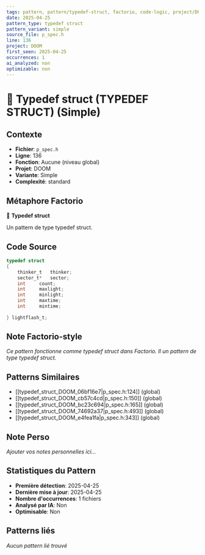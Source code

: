 ```yaml
---
tags: pattern, pattern/typedef-struct, factorio, code-logic, project/DOOM, pattern/variant/simple
date: 2025-04-25
pattern_type: typedef struct
pattern_variant: simple
source_file: p_spec.h
line: 136
project: DOOM
first_seen: 2025-04-25
occurrences: 1
ai_analyzed: non
optimizable: non
---
```


# 🔧 Typedef struct (TYPEDEF STRUCT) (Simple)

## Contexte
- **Fichier**: `p_spec.h`
- **Ligne**: 136
- **Fonction**: Aucune (niveau global)
- **Projet**: DOOM
- **Variante**: Simple
- **Complexité**: standard

## Métaphore Factorio
🔧 **Typedef struct**

Un pattern de type typedef struct.

## Code Source
```c
typedef struct
{
    thinker_t	thinker;
    sector_t*	sector;
    int		count;
    int		maxlight;
    int		minlight;
    int		maxtime;
    int		mintime;
    
} lightflash_t;
```

## Note Factorio-style
*Ce pattern fonctionne comme typedef struct dans Factorio. Il un pattern de type typedef struct.*

## Patterns Similaires
- [[typedef_struct_DOOM_06bf16e7|p_spec.h:124]] (global)
- [[typedef_struct_DOOM_cb57c4cd|p_spec.h:150]] (global)
- [[typedef_struct_DOOM_bc23c694|p_spec.h:165]] (global)
- [[typedef_struct_DOOM_74692a37|p_spec.h:493]] (global)
- [[typedef_struct_DOOM_e4fea1fa|p_spec.h:343]] (global)

## Note Perso
*Ajouter vos notes personnelles ici...*

## Statistiques du Pattern
- **Première détection**: 2025-04-25
- **Dernière mise à jour**: 2025-04-25
- **Nombre d'occurrences**: 1 fichiers
- **Analysé par IA**: Non
- **Optimisable**: Non

## Patterns liés
*Aucun pattern lié trouvé*
